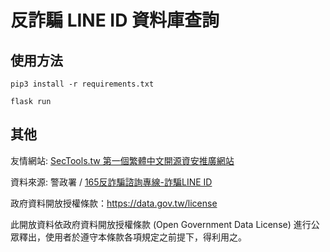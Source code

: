 # 反詐騙 LINE ID 資料庫查詢

## 使用方法

```
pip3 install -r requirements.txt

flask run
```
## 其他

<p>友情網站: <a href="sectools.tw">SecTools.tw 第一個繁體中文開源資安推廣網站</a></p>
<p>資料來源: 警政署 / <a href="https://165.npa.gov.tw/">165反詐騙諮詢專線-詐騙LINE ID</a></p>
<p>政府資料開放授權條款：<a href="https://data.gov.tw/license">https://data.gov.tw/license</a></p>
<p>此開放資料依政府資料開放授權條款 (Open Government Data License) 進行公眾釋出，使用者於遵守本條款各項規定之前提下，得利用之。</p>
